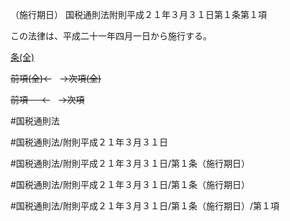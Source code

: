 （施行期日）
国税通則法附則平成２１年３月３１日第１条第１項

この法律は、平成二十一年四月一日から施行する。

[条(全)](国税通則法＿＿＿＿附則平成２１年３月３１日第１条_.md)

~~前項(全)←~~　~~→次項(全)~~

~~前項 　 ←~~　~~→次項~~



#国税通則法

#国税通則法/附則平成２１年３月３１日

#国税通則法/附則平成２１年３月３１日/第１条（施行期日）

#国税通則法/附則平成２１年３月３１日/第１条（施行期日）

#国税通則法/附則平成２１年３月３１日/第１条（施行期日）/第１項

